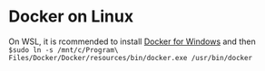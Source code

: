 # Docker on Linux

On WSL, it is rcommended to install [Docker for Windows](https://www.youtube.com/watch?v=ymlWt1MqURY) and then <br/>
`$sudo ln -s /mnt/c/Program\ Files/Docker/Docker/resources/bin/docker.exe /usr/bin/docker`
